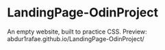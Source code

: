 # LandingPage-OdinProject

An empty website, built to practice CSS.
Preview: abdur1rafae.github.io/LandingPage-OdinProject/
